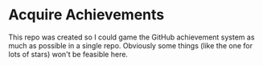 # Acquire Achievements
This repo was created so I could game the GitHub achievement system as much as possible in a single repo. Obviously some things (like the one for lots of stars) won't be feasible here.
